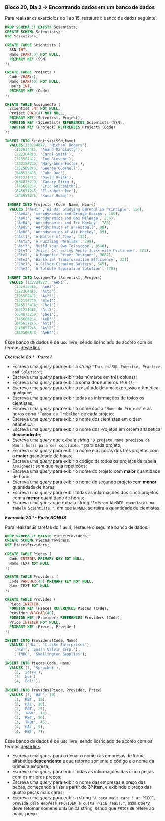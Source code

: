 ### Bloco 20, Dia 2 -> Encontrando dados em um banco de dados

Para realizar os exercícios do 1 ao 15, restaure o banco de dados seguinte:

```sql
DROP SCHEMA IF EXISTS Scientists;
CREATE SCHEMA Scientists;
USE Scientists;

CREATE TABLE Scientists (
  SSN INT,
  Name CHAR(30) NOT NULL,
  PRIMARY KEY (SSN)
);

CREATE TABLE Projects (
  Code CHAR(4),
  Name CHAR(50) NOT NULL,
  Hours INT,
  PRIMARY KEY (Code)
);

CREATE TABLE AssignedTo (
  Scientist INT NOT NULL,
  Project CHAR(4) NOT NULL,
  PRIMARY KEY (Scientist, Project),
  FOREIGN KEY (Scientist) REFERENCES Scientists (SSN),
  FOREIGN KEY (Project) REFERENCES Projects (Code)
);

INSERT INTO Scientists(SSN,Name)
  VALUES(123234877, 'Michael Rogers'),
    (152934485, 'Anand Manikutty'),
    (222364883, 'Carol Smith'),
    (326587417, 'Joe Stevens'),
    (332154719, 'Mary-Anne Foster'),
    (332569843, 'George ODonnell'),
    (546523478, 'John Doe'),
    (631231482, 'David Smith'),
    (654873219, 'Zacary Efron'),
    (745685214, 'Eric Goldsmith'),
    (845657245, 'Elizabeth Doe'),
    (845657246, 'Kumar Swamy');

 INSERT INTO Projects (Code, Name, Hours)
  VALUES ('AeH1' ,'Winds: Studying Bernoullis Principle', 156),
    ('AeH2', 'Aerodynamics and Bridge Design', 189),
    ('AeH3', 'Aerodynamics and Gas Mileage', 256),
    ('AeH4', 'Aerodynamics and Ice Hockey', 789),
    ('AeH5', 'Aerodynamics of a Football', 98),
    ('AeH6', 'Aerodynamics of Air Hockey', 89),
    ('Ast1', 'A Matter of Time', 112),
    ('Ast2', 'A Puzzling Parallax', 299),
    ('Ast3', 'Build Your Own Telescope', 6546),
    ('Bte1', 'Juicy: Extracting Apple Juice with Pectinase', 321),
    ('Bte2', 'A Magnetic Primer Designer', 9684),
    ('Bte3', 'Bacterial Transformation Efficiency', 321),
    ('Che1', 'A Silver-Cleaning Battery', 545),
    ('Che2', 'A Soluble Separation Solution', 778);

 INSERT INTO AssignedTo (Scientist, Project)
  VALUES (123234877, 'AeH1'),
    (152934485, 'AeH3'),
    (222364883, 'Ast3'),
    (326587417, 'Ast3'),
    (332154719, 'Bte1'),
    (546523478, 'Che1'),
    (631231482, 'Ast3'),
    (654873219, 'Che1'),
    (745685214, 'AeH3'),
    (845657245, 'Ast1'),
    (845657246, 'Ast2'),
    (332569843, 'AeH4');
```

Esse banco de dados é de uso livre, sendo licenciado de acordo com os termos [deste link](https://creativecommons.org/licenses/by-sa/3.0/) .


_**Exercício 20.1 - Parte I**_

 - Escreva uma _query_ para exibir a _string_ `"This is SQL Exercise, Practice and Solution"`;
 - Escreva uma _query_ para exibir três números em três colunas;
 - Escreva uma _query_ para exibir a soma dos números `10` e `15`;
 - Escreva uma _query_ para exibir o resultado de uma expressão aritmética qualquer;
 - Escreva uma _query_ para exibir todas as informações de todos os cientistas;
 - Escreva uma _query_ para exibir o nome como `"Nome do Projeto"` e as horas como `"Tempo de Trabalho"` de cada projeto;
 - Escreva uma _query_ para exibir o nome dos cientistas em ordem alfabética;
 - Escreva uma _query_ para exibir o nome dos Projetos em ordem alfabética **descendente**;
 - Escreva uma _query_ que exiba a _string_ `"O projeto Name precisou de Hours horas para ser concluído."` para cada projeto;
 - Escreva uma _query_ para exibir o nome e as horas dos três projetos com a **maior** quantidade de horas;
 - Escreva uma _query_ para exibir o código de todos os projetos da tabela `AssignedTo` sem que haja repetições;
 - Escreva uma _query_ para exibir o nome do projeto com **maior** quantidade de horas;
 - Escreva uma _query_ para exibir o nome do segundo projeto com **menor** quantidade de horas;
 - Escreva uma _query_ para exibir todas as informações dos cinco projetos com a **menor** quantidade de horas;
 - Escreva uma _query_ que exiba a _string_ `"Existem NUMBER cientistas na tabela Scientists."`, em que `NUMBER` se refira a quantidade de cientistas.


_**Exercício 20.1 - Parte BONUS**_

Para realizar as tarefas do 1 ao 4, restaure o seguinte banco de dados:

```sql
DROP SCHEMA IF EXISTS PiecesProviders;
CREATE SCHEMA PiecesProviders;
USE PiecesProviders;

CREATE TABLE Pieces (
  Code INTEGER PRIMARY KEY NOT NULL,
  Name TEXT NOT NULL
);

CREATE TABLE Providers (
  Code VARCHAR(40) PRIMARY KEY NOT NULL,
  Name TEXT NOT NULL
);

CREATE TABLE Provides (
  Piece INTEGER,
  FOREIGN KEY (Piece) REFERENCES Pieces (Code),
  Provider VARCHAR(40),
  FOREIGN KEY (Provider) REFERENCES Providers (Code),
  Price INTEGER NOT NULL,
  PRIMARY KEY (Piece , Provider)
);

INSERT INTO Providers(Code, Name)
  VALUES ('HAL', 'Clarke Enterprises'),
    ('RBT', 'Susan Calvin Corp.'),
    ('TNBC', 'Skellington Supplies');

INSERT INTO Pieces(Code, Name)
  VALUES (1, 'Sprocket'),
    (2, 'Screw'),
    (3, 'Nut'),
    (4, 'Bolt');

INSERT INTO Provides(Piece, Provider, Price)
  VALUES (1, 'HAL', 10),
    (1, 'RBT', 15),
    (2, 'HAL', 20),
    (2, 'RBT', 25),
    (2, 'TNBC', 14),
    (3, 'RBT', 50),
    (3, 'TNBC', 45),
    (4, 'HAL', 5),
    (4, 'RBT', 7);
```

Esse banco de dados é de uso livre, sendo licenciado de acordo com os termos [deste link](https://creativecommons.org/licenses/by-sa/3.0/).

 - Escreva uma _query_ para ordenar o nome das empresas de forma alfabética **descendente** e que retorne somente o código e o nome da primeira empresa;
 - Escreve uma _query_ para exibir todas as informações das cinco peças com os maiores preços;
 - Escreva uma _query_ para exibir o nome das empresas e preço das peças, começando a lista a partir do **3º item**, e exibindo o preço das quatro peças mais caras;
 - Escreva uma _query_ para exibir a string `"A peça mais cara é a: PIECE, provida pela empresa PROVIDER e custa PRICE reais."`, essa _query_ deve retornar somene uma única string, sendo que `PRICE` se refere ao maior preço.
